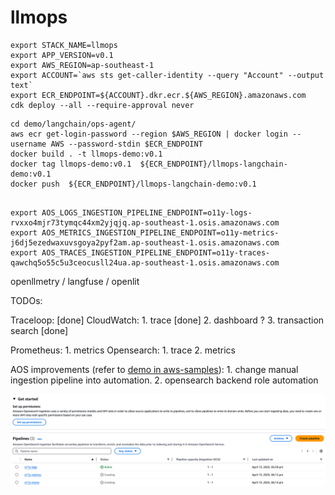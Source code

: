 # llmops


```shell
export STACK_NAME=llmops
export APP_VERSION=v0.1
export AWS_REGION=ap-southeast-1
export ACCOUNT=`aws sts get-caller-identity --query "Account" --output text`
export ECR_ENDPOINT=${ACCOUNT}.dkr.ecr.${AWS_REGION}.amazonaws.com
cdk deploy --all --require-approval never 
```

```shell
cd demo/langchain/ops-agent/
aws ecr get-login-password --region $AWS_REGION | docker login --username AWS --password-stdin $ECR_ENDPOINT
docker build . -t llmops-demo:v0.1
docker tag llmops-demo:v0.1  ${ECR_ENDPOINT}/llmops-langchain-demo:v0.1
docker push  ${ECR_ENDPOINT}/llmops-langchain-demo:v0.1

```

```shell

export AOS_LOGS_INGESTION_PIPELINE_ENDPOINT=o11y-logs-rvxxo4mjr73tymqc44xm2yjqjq.ap-southeast-1.osis.amazonaws.com
export AOS_METRICS_INGESTION_PIPELINE_ENDPOINT=o11y-metrics-j6dj5ezedwaxuvsgoya2pyf2am.ap-southeast-1.osis.amazonaws.com
export AOS_TRACES_INGESTION_PIPELINE_ENDPOINT=o11y-traces-qawchq5o55c5u3ceocusll24ua.ap-southeast-1.osis.amazonaws.com

```

openllmetry / langfuse / openlit

TODOs:

Traceloop: [done]
CloudWatch:
    1. trace [done]
    2. dashboard ?
    3. transaction search [done]

Prometheus:
    1. metrics
Opensearch:
    1. trace
    2. metrics

AOS improvements (refer to [demo in aws-samples](https://github.com/aws-samples/observability-with-amazon-opensearch/)):
    1. change manual ingestion pipeline into automation.
    2. opensearch backend role automation

![alt text](image.png)